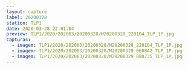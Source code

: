 ```yaml
---
layout: capture
label: 20200328
station: TLP1
date: 2020-03-28 22:01:04
preview: TLP1/2020/202003/20200328/M20200328_220104_TLP_1P.jpg
capturas:
  - imagem: TLP1/2020/202003/20200328/M20200328_220104_TLP_1P.jpg
  - imagem: TLP1/2020/202003/20200328/M20200329_060842_TLP_1P.jpg
  - imagem: TLP1/2020/202003/20200328/M20200329_080735_TLP_1P.jpg
---
```

